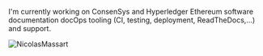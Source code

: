 <!--
**NicolasMassart/NicolasMassart** is a ✨ _special_ ✨ repository because its `README.md` (this file) appears on your GitHub profile.
-->

I'm currently working on ConsenSys and Hyperledger Ethereum software documentation docOps tooling (CI, testing, deployment, ReadTheDocs,...) and support.

<img src="https://github-readme-stats.vercel.app/api?username=NicolasMassart&show_icons=true" alt="NicolasMassart" />
